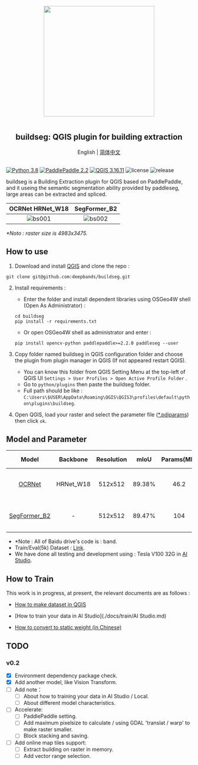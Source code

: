 <div align="center">
    <article style="display: flex; flex-direction: column; align-items: center; justify-content: center;">
        <p align="center"><img width="300" src="./docs/img/logo.png" /></p>
        <h1 style="width: 100%; text-align: center;">buildseg: QGIS plugin for building extraction</h1>
    </article>
    English | <a href="./docs/README_CN.md">简体中文</a>
</div>

<br/>

[![Python 3.8](https://img.shields.io/badge/python-3.8-yellow.svg)](https://www.python.org/downloads/release/python-380/) [![PaddlePaddle 2.2](https://img.shields.io/badge/paddlepaddle-2.2+-blue.svg)](https://www.paddlepaddle.org.cn/install/quick?docurl=/documentation/docs/en/install/pip/windows-pip_en.html) [![QGIS 3.16.11](https://img.shields.io/badge/qgis-3.16.11+-green.svg)](https://www.qgis.org/) ![license](https://img.shields.io/github/license/deepbands/buildseg) ![release](https://img.shields.io/badge/release-v0.1-red.svg)

buildseg is a Building Extraction plugin for QGIS based on PaddlePaddle, and it useing the semantic segmentation ability provided by paddleseg, large areas can be extracted and spliced.

|                       OCRNet HRNet_W18                       |                         SegFormer_B2                         |
| :----------------------------------------------------------: | :----------------------------------------------------------: |
| ![bs001](https://user-images.githubusercontent.com/71769312/145813120-b1f20a02-94da-436d-b8ec-d523bcccb720.gif) | ![bs002](https://user-images.githubusercontent.com/71769312/146371414-8c325496-d9e2-4f1e-891f-97bf3ca07716.gif) |

*\*Noto : raster size is 4983x3475.*

## How to use

1. Download and install [QGIS](https://www.qgis.org/en/site/) and clone the repo :
``` git
git clone git@github.com:deepbands/buildseg.git
```

2. Install requirements :
   - Enter the folder and install dependent libraries using OSGeo4W shell (Open As Administrator) :
   ``` shell
   cd buildseg
   pip install -r requirements.txt
   ```
   - Or open OSGeo4W shell as administrator and enter :
    ``` shell
    pip install opencv-python paddlepaddle>=2.2.0 paddleseg --user
    ```

3. Copy folder named buildseg in QGIS configuration folder and choose the plugin from plugin manager in QGIS (If not appeared restart QGIS).
   - You can know this folder from QGIS Setting Menu at the top-left of QGIS UI `Settings > User Profiles > Open Active Profile Folder` .
   - Go to `python/plugins` then paste the buildseg folder.
   - Full path should be like : `C:\Users\$USER\AppData\Roaming\QGIS\QGIS3\profiles\default\python\plugins\buildseg`.

4. Open QGIS, load your raster and select the parameter file ([*.pdiparams](https://cloud.a-boat.cn:2021/share/3xda5wmV)) then click `ok`. 

## Model and Parameter

|                    Model                    | Backbone  | Resolution |  mIoU  | Params(MB) | Inference Time(ms) |                        Static Weight                         |
| :-----------------------------------------: | :-------: | :--------: | :----: | :--------: | :----------------: | :----------------------------------------------------------: |
|     [OCRNet](./docs/network/OCRNet.md)      | HRNet_W18 |  512x512   | 89.38% |    46.2    |         /          | [Baidu drive](https://pan.baidu.com/s/1aQVc3InoUmxoGKSHCitvBw) \| [Google drive](https://drive.google.com/file/d/1LkwvAfIWf_RO4ybSAc_7yLm4hNp_sWjD/view?usp=sharing) |
| [SegFormer_B2](./docs/network/SegFormer.md) |     -     |  512x512   | 89.47% |    104     |         /          | [Baidu drive](https://pan.baidu.com/s/1QohTl65OmYOU__ESQjcAcg) \| [Google drive](https://drive.google.com/file/d/1Kihnb5yRK0-aNnD_ZHgWUmLJqMzJKq_L/view?usp=sharing) |

- \*Note : All of Baidu drive's code is : band.
- Train/Eval(5k) Dataset : [Link](https://aistudio.baidu.com/aistudio/datasetdetail/102929).
- We have done all testing and development using : Tesla V100 32G in [AI Studio](https://aistudio.baidu.com/aistudio/index).

## How to Train

This work is in progress, at present, the relevant documents are as follows :

- [How to make dataset in QGIS](https://github.com/deepbands/deep-learning-datasets-maker)

- [How to train your data in AI Studio](./docs/train/AI Studio.md)
- [How to convert to static weight (in Chinese)](./docs/train/to_static.md)

## TODO

### v0.2

- [x] Environment dependency package check.
- [x] Add another model, like Vision Transform.
- [ ] Add note：
    - [ ] About how to training your data in AI Studio / Local.
    - [ ] About different model characteristics.
- [ ] Accelerate:
    - [ ] PaddlePaddle setting.
    - [ ] Add maximum pixelsize to calculate / using GDAL 'translat / warp' to make raster smaller.
    - [ ] Block stacking and saving.
- [ ] Add online map tiles support:
    - [ ] Extract building on raster in memory.
    - [ ] Add vector range selection.
